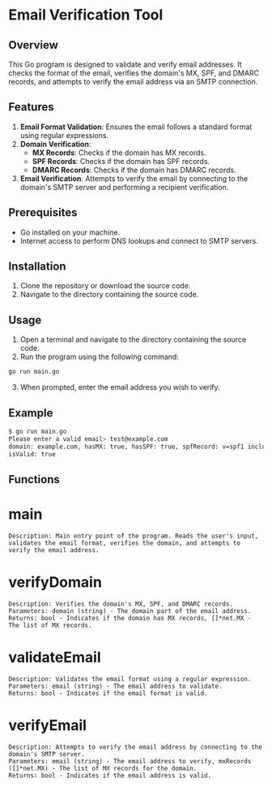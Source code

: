 # Email Verification Tool

## Overview
This Go program is designed to validate and verify email addresses. It checks the format of the email, verifies the domain's MX, SPF, and DMARC records, and attempts to verify the email address via an SMTP connection.

## Features
1. **Email Format Validation**: Ensures the email follows a standard format using regular expressions.
2. **Domain Verification**:
   - **MX Records**: Checks if the domain has MX records.
   - **SPF Records**: Checks if the domain has SPF records.
   - **DMARC Records**: Checks if the domain has DMARC records.
3. **Email Verification**: Attempts to verify the email by connecting to the domain's SMTP server and performing a recipient verification.

## Prerequisites
- Go installed on your machine.
- Internet access to perform DNS lookups and connect to SMTP servers.

## Installation
1. Clone the repository or download the source code.
2. Navigate to the directory containing the source code.

## Usage
1. Open a terminal and navigate to the directory containing the source code.
2. Run the program using the following command:
```bash
go run main.go
```
3. When prompted, enter the email address you wish to verify.

## Example
```sh
$ go run main.go
Please enter a valid email> test@example.com
domain: example.com, hasMX: true, hasSPF: true, spfRecord: v=spf1 include:_spf.example.com ~all, hasDMARC: true, dmarcRecord: v=DMARC1; p=none; rua=mailto:dmarc-reports@example.com
isValid: true
```

## Functions
# main

    Description: Main entry point of the program. Reads the user's input, validates the email format, verifies the domain, and attempts to verify the email address.

# verifyDomain

    Description: Verifies the domain's MX, SPF, and DMARC records.
    Parameters: domain (string) - The domain part of the email address.
    Returns: bool - Indicates if the domain has MX records, []*net.MX - The list of MX records.

# validateEmail

    Description: Validates the email format using a regular expression.
    Parameters: email (string) - The email address to validate.
    Returns: bool - Indicates if the email format is valid.

# verifyEmail

    Description: Attempts to verify the email address by connecting to the domain's SMTP server.
    Parameters: email (string) - The email address to verify, mxRecords ([]*net.MX) - The list of MX records for the domain.
    Returns: bool - Indicates if the email address is valid.
